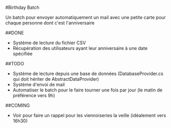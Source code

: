 ﻿#Birthday Batch


Un batch pour envoyer automatiquement un mail avec une petite carte pour chaque personne dont c'est l'anniversaire


##DONE
-	Système de lecture du fichier CSV
-	Récupération des utilisateurs ayant leur anniversaire à une date spécifiée

##TODO
-	Système de lecture depuis une base de données (DatabaseProvider.cs qui doit hériter de AbstractDataProvider)
-	Système d'envoi de mail
-	Automatiser le batch pour le faire tourner une fois par jour (le matin de préférence vers 9h)


##COMING
-	Voir pour faire un rappel pour les viennoiseries la veille (idéalement vers 16h30)